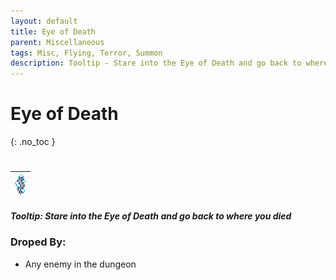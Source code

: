 ```yaml
---
layout: default
title: Eye of Death
parent: Miscellaneous
tags: Misc, Flying, Terror, Summon
description: Tooltip - Stare into the Eye of Death and go back to where you died
---
```


# Eye of Death
{: .no_toc }
#
| ![Icon](https://raw.githubusercontent.com/RickLugtigheid/SupernovaMod/main/Items/Misc/MantaFood.png) |
| ------ |

##### Tooltip: *Stare into the Eye of Death and go back to where you died*

### Droped By:
- Any enemy in the dungeon